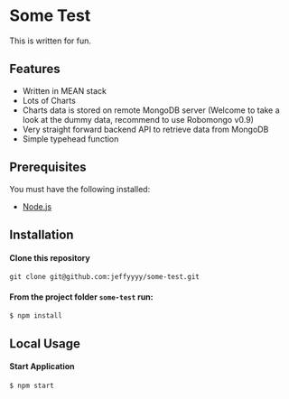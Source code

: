 # Some Test

This is written for fun.

## Features

  - Written in MEAN stack
  - Lots of Charts
  - Charts data is stored on remote MongoDB server (Welcome to take a look at the dummy data, recommend to use Robomongo v0.9)
  - Very straight forward backend API to retrieve data from MongoDB
  - Simple typehead function

## Prerequisites
You must have the following installed:

 - [Node.js](http://nodejs.org/ "Node.js")

## Installation

#### Clone this repository
`git clone git@github.com:jeffyyyy/some-test.git`

#### From the project folder `some-test` run:

    $ npm install

## Local Usage

#### Start Application

    $ npm start

